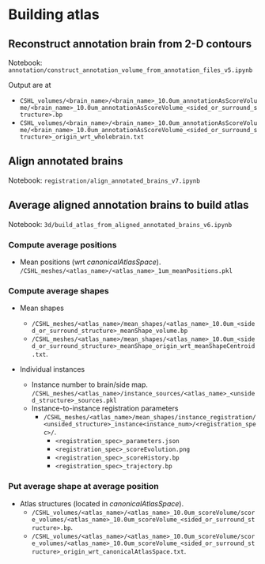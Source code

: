 # Building atlas

## Reconstruct annotation brain from 2-D contours

Notebook: `annotation/construct_annotation_volume_from_annotation_files_v5.ipynb`

Output are at
- `CSHL_volumes/<brain_name>/<brain_name>_10.0um_annotationAsScoreVolume/<brain_name>_10.0um_annotationAsScoreVolume_<sided_or_surround_structure>.bp`
- `CSHL_volumes/<brain_name>/<brain_name>_10.0um_annotationAsScoreVolume/<brain_name>_10.0um_annotationAsScoreVolume_<sided_or_surround_structure>_origin_wrt_wholebrain.txt`

## Align annotated brains

Notebook: `registration/align_annotated_brains_v7.ipynb`

## Average aligned annotation brains to build atlas

Notebook: `3d/build_atlas_from_aligned_annotated_brains_v6.ipynb`

### Compute average positions

- Mean positions (wrt _canonicalAtlasSpace_). `/CSHL_meshes/<atlas_name>/<atlas_name>_1um_meanPositions.pkl`

### Compute average shapes

- Mean shapes
    - `/CSHL_meshes/<atlas_name>/mean_shapes/<atlas_name>_10.0um_<sided_or_surround_structure>_meanShape_volume.bp`
    - `/CSHL_meshes/<atlas_name>/mean_shapes/<atlas_name>_10.0um_<sided_or_surround_structure>_meanShape_origin_wrt_meanShapeCentroid.txt`.
    
- Individual instances
  - Instance number to brain/side map. `/CSHL_meshes/<atlas_name>/instance_sources/<atlas_name>_<unsided_structure>_sources.pkl`
  - Instance-to-instance registration parameters
    - `/CSHL_meshes/<atlas_name>/mean_shapes/instance_registration/<unsided_structure>_instance<instance_num>/<registration_spec>/`.
      - `<registration_spec>_parameters.json`
      - `<registration_spec>_scoreEvolution.png`
      - `<registration_spec>_scoreHistory.bp`
      - `<registration_spec>_trajectory.bp`
    
### Put average shape at average position

- Atlas structures (located in _canonicalAtlasSpace_). 
    - `/CSHL_volumes/<atlas_name>/<atlas_name>_10.0um_scoreVolume/score_volumes/<atlas_name>_10.0um_scoreVolume_<sided_or_surround_structure>.bp`.
    - `/CSHL_volumes/<atlas_name>/<atlas_name>_10.0um_scoreVolume/score_volumes/<atlas_name>_10.0um_scoreVolume_<sided_or_surround_structure>_origin_wrt_canonicalAtlasSpace.txt`.


